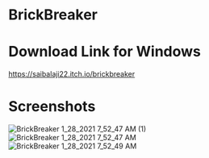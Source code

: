 # BrickBreaker


# Download Link for Windows 
https://saibalaji22.itch.io/brickbreaker

# Screenshots

![BrickBreaker   1_28_2021 7_52_47 AM (1)](https://user-images.githubusercontent.com/51410810/106081746-7513d500-613f-11eb-880a-b01a1ece8e86.png)
![BrickBreaker   1_28_2021 7_52_47 AM](https://user-images.githubusercontent.com/51410810/106081751-76dd9880-613f-11eb-97ee-3d01b6ac1596.png)
![BrickBreaker   1_28_2021 7_52_49 AM](https://user-images.githubusercontent.com/51410810/106081754-78a75c00-613f-11eb-8002-0fefcaf523e0.png)
